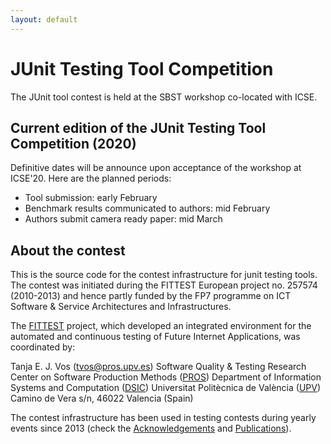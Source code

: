 ```yaml
---
layout: default
---
```


# JUnit Testing Tool Competition

The JUnit tool contest is held at the SBST workshop co-located with ICSE.

## Current edition of the JUnit Testing Tool Competition (2020)

Definitive dates will be announce upon acceptance of the workshop at ICSE'20. Here are the planned periods:

- Tool submission: early February
- Benchmark results communicated to authors: mid February
- Authors submit camera ready paper: mid March

## About the contest

This is the source code for the contest infrastructure for junit testing tools.
The contest was initiated during the FITTEST European project no. 257574 (2010-2013)
and hence partly funded by the FP7 programme on ICT Software & Service Architectures and Infrastructures.

The [FITTEST](http://crest.cs.ucl.ac.uk/fittest/) project, which developed an integrated environment for the automated and continuous testing of Future Internet Applications, was coordinated by:

  Tanja E. J. Vos (tvos@pros.upv.es)
  Software Quality & Testing
  Research Center on Software Production Methods ([PROS](http://www.pros.webs.upv.es/))
  Department of Information Systems and Computation ([DSIC](http://www.upv.es/entidades/DSIC/index.html))
  Universitat Politècnica de València ([UPV](http://www.upv.es/))
  Camino de Vera s/n, 46022 Valencia (Spain)

The contest infrastructure has been used in testing contests during yearly events since 2013 (check the [Acknowledgements](/pages/acknowledgements) and [Publications](/pages/publications)).
